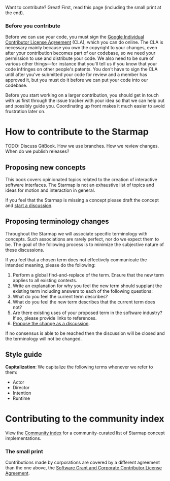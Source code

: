 Want to contribute? Great! First, read this page (including the small print at the end).

### Before you contribute

Before we can use your code, you must sign the [Google Individual Contributor License Agreement](https://developers.google.com/open-source/cla/individual?csw=1) (CLA), which you can do online. The CLA is necessary mainly because you own the copyright to your changes, even after your contribution becomes part of our codebase, so we need your permission to use and distribute your code. We also need to be sure of various other things—for instance that you'll tell us if you know that your code infringes on other people's patents. You don't have to sign the CLA until after you've submitted your code for review and a member has approved it, but you must do it before we can put your code into our codebase.

Before you start working on a larger contribution, you should get in touch with us first through the issue tracker with your idea so that we can help out and possibly guide you. Coordinating up front makes it much easier to avoid frustration later on.

# How to contribute to the Starmap

TODO: Discuss GitBook. How we use branches. How we review changes. When do we publish releases?

## Proposing new concepts

This book covers opinionated topics related to the creation of interactive software interfaces. The Starmap is not an exhaustive list of topics and ideas for motion and interaction in general.

If you feel that the Starmap is missing a concept please draft the concept and [start a discussion](https://material-motion.gitbooks.io/material-motion-starmap/discussions).

## Proposing terminology changes

Throughout the Starmap we will associate specific terminology with concepts. Such associations are rarely perfect, nor do we expect them to be. The goal of the following process is to minimize the subjective nature of these discussions.

If you feel that a chosen term does not effectively communicate the intended meaning, please do the following:

1. Perform a global find-and-replace of the term. Ensure that the new term applies to all existing contexts. 
1. Write an explanation for why you feel the new term should supplant the existing term including answers to each of the following questions: 
  1. What do you feel the current term describes? 
  1. What do you feel the new term describes that the current term does not? 
  1. Are there existing uses of your proposed term in the software industry? If so, please provide links to references. 
1. [Propose the change as a discussion](https://www.gitbook.com/book/featherless/material-motion-starmap/discussions).

If no consensus is able to be reached then the discussion will be closed and the terminology will not be changed.

## Style guide

**Capitalization**: We capitalize the following terms whenever we refer to them:

- Actor
- Director
- Intention
- Runtime

# Contributing to the community index

View the [Community index](community/) for a community-curated list of Starmap concept implementations.

### The small print

Contributions made by corporations are covered by a different agreement than the one above, the [Software Grant and Corporate Contributor License Agreement](https://cla.developers.google.com/about/google-corporate).